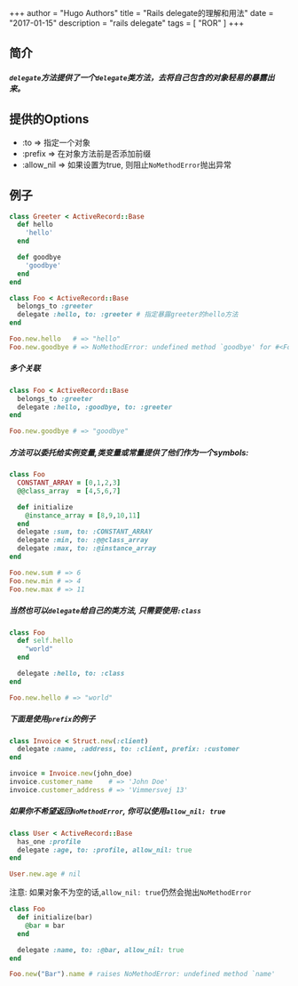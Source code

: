 +++
author = "Hugo Authors"
title = "Rails delegate的理解和用法"
date = "2017-01-15"
description = "rails delegate"
tags = [
    "ROR"
]
+++

## 简介

##### `delegate`方法提供了一个`delegate`类方法，去将自己包含的对象轻易的暴露出来。

## 提供的Options

* :to => 指定一个对象
* :prefix => 在对象方法前是否添加前缀
* :allow_nil => 如果设置为true, 则阻止` NoMethodError `抛出异常

## 例子

```ruby
class Greeter < ActiveRecord::Base
  def hello
    'hello'
  end

  def goodbye
    'goodbye'
  end
end

class Foo < ActiveRecord::Base
  belongs_to :greeter
  delegate :hello, to: :greeter # 指定暴露greeter的hello方法
end

Foo.new.hello   # => "hello"
Foo.new.goodbye # => NoMethodError: undefined method `goodbye' for #<Foo:0x1af30c>
```
##### 多个关联

```ruby
class Foo < ActiveRecord::Base
  belongs_to :greeter
  delegate :hello, :goodbye, to: :greeter
end

Foo.new.goodbye # => "goodbye"
```

##### 方法可以委托给实例变量,类变量或常量提供了他们作为一个symbols:

```ruby
class Foo
  CONSTANT_ARRAY = [0,1,2,3]
  @@class_array  = [4,5,6,7]

  def initialize
    @instance_array = [8,9,10,11]
  end
  delegate :sum, to: :CONSTANT_ARRAY
  delegate :min, to: :@@class_array
  delegate :max, to: :@instance_array
end

Foo.new.sum # => 6
Foo.new.min # => 4
Foo.new.max # => 11
```

##### 当然也可以`delegate`给自己的类方法, 只需要使用`:class`

```ruby
class Foo
  def self.hello
    "world"
  end

  delegate :hello, to: :class
end

Foo.new.hello # => "world"
```

##### 下面是使用`prefix`的例子

```ruby
class Invoice < Struct.new(:client)
  delegate :name, :address, to: :client, prefix: :customer
end

invoice = Invoice.new(john_doe)
invoice.customer_name    # => 'John Doe'
invoice.customer_address # => 'Vimmersvej 13'
```

##### 如果你不希望返回` NoMethodError `, 你可以使用`allow_nil: true`

```ruby
class User < ActiveRecord::Base
  has_one :profile
  delegate :age, to: :profile, allow_nil: true
end

User.new.age # nil
```

注意: 如果对象不为空的话,`allow_nil: true`仍然会抛出`NoMethodError`

```ruby
class Foo
  def initialize(bar)
    @bar = bar
  end

  delegate :name, to: :@bar, allow_nil: true
end

Foo.new("Bar").name # raises NoMethodError: undefined method `name'
```
